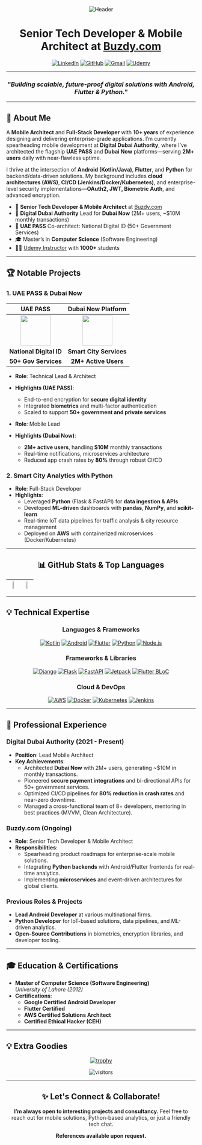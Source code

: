<div align="center">

![Header](https://capsule-render.vercel.app/api?type=waving&color=1a73e8&height=200&section=header&text=Zia%20Shahid&fontSize=60&fontColor=ffffff&animation=fadeIn)

# **Senior Tech Developer & Mobile Architect at [Buzdy.com](https://buzdy.com)**

[![LinkedIn](https://img.shields.io/badge/-LinkedIn-0077B5?style=for-the-badge&logo=linkedin&logoColor=white)](https://www.linkedin.com/in/muhammadziashahid)
[![GitHub](https://img.shields.io/badge/-GitHub-181717?style=for-the-badge&logo=github&logoColor=white)](https://github.com/ziacto)
[![Gmail](https://img.shields.io/badge/-Gmail-EA4335?style=for-the-badge&logo=gmail&logoColor=white)](mailto:ziagaggoo@gmail.com)
[![Udemy](https://img.shields.io/badge/-Udemy-A435F0?style=for-the-badge&logo=udemy&logoColor=white)](https://www.udemy.com/course/full-stack-mobile-application-development-master-class/)

</div>

---

<div align="center">

### *"Building scalable, future-proof digital solutions with Android, Flutter & Python."*

</div>

---

## 🚀 About Me
A **Mobile Architect** and **Full-Stack Developer** with **10+ years** of experience designing and delivering enterprise-grade applications. I’m currently spearheading mobile development at **Digital Dubai Authority**, where I’ve architected the flagship **UAE PASS** and **Dubai Now** platforms—serving **2M+ users** daily with near-flawless uptime.

I thrive at the intersection of **Android (Kotlin/Java)**, **Flutter**, and **Python** for backend/data-driven solutions. My background includes **cloud architectures (AWS)**, **CI/CD (Jenkins/Docker/Kubernetes)**, and enterprise-level security implementations—**OAuth2, JWT, Biometric Auth**, and advanced encryption.

- 🏢 **Senior Tech Developer & Mobile Architect** at [Buzdy.com](https://buzdy.com)  
- 🌇 **Digital Dubai Authority** Lead for **Dubai Now** (2M+ users, ~\$10M monthly transactions)  
- 📲 **UAE PASS** Co-architect: National Digital ID (50+ Government Services)  
- 🎓 Master’s in **Computer Science** (Software Engineering)  
- 👨‍🏫 [Udemy Instructor](https://www.udemy.com/course/full-stack-mobile-application-development-master-class/) with **1000+** students

---

## 🏆 Notable Projects

### 1. UAE PASS & Dubai Now

<div align="center">

| UAE PASS | Dubai Now Platform |
|:--------:|:------------------:|
| <img src="https://image.winudf.com/v2/image1/YWUudWFlcGFzcy5tYWluYXBwX2ljb25fMTY5Nzc5MTcxNF8wNDE/icon.png?w=&fakeurl=1" width="80" height="80"/> | <img src="https://mediaoffice.ae/-/media/2023/july/18-07/05/image.jpg" width="80" height="80"/> |
| **National Digital ID** | **Smart City Services** |
| **50+ Gov Services**    | **2M+ Active Users**    |

</div>

- **Role**: Technical Lead & Architect  
- **Highlights (UAE PASS)**:  
  - End-to-end encryption for **secure digital identity**  
  - Integrated **biometrics** and multi-factor authentication  
  - Scaled to support **50+ government and private services**  

- **Role**: Mobile Lead  
- **Highlights (Dubai Now)**:  
  - **2M+ active users**, handling **\$10M** monthly transactions  
  - Real-time notifications, microservices architecture  
  - Reduced app crash rates by **80%** through robust CI/CD

### 2. Smart City Analytics with Python
- **Role**: Full-Stack Developer  
- **Highlights**:  
  - Leveraged **Python** (Flask & FastAPI) for **data ingestion & APIs**  
  - Developed **ML-driven** dashboards with **pandas**, **NumPy**, and **scikit-learn**  
  - Real-time IoT data pipelines for traffic analysis & city resource management  
  - Deployed on **AWS** with containerized microservices (Docker/Kubernetes)

---

<div align="center">
  
## 📊 GitHub Stats & Top Languages

| <img src="https://github-readme-stats.vercel.app/api?username=ziacto&show_icons=true&theme=tokyonight" width="48%" /> | <img src="https://github-readme-stats.vercel.app/api/top-langs/?username=ziacto&layout=compact&theme=tokyonight" width="48%" /> |
| --- | --- |

</div>

---

## 💡 Technical Expertise

<div align="center">

### **Languages & Frameworks**
[![Kotlin](https://img.shields.io/badge/Kotlin-7F52FF?style=for-the-badge&logo=kotlin&logoColor=white)](#)
[![Android](https://img.shields.io/badge/Android-3DDC84?style=for-the-badge&logo=android&logoColor=white)](#)
[![Flutter](https://img.shields.io/badge/Flutter-02569B?style=for-the-badge&logo=flutter&logoColor=white)](#)
[![Python](https://img.shields.io/badge/Python-3776AB?style=for-the-badge&logo=python&logoColor=white)](#)
[![Node.js](https://img.shields.io/badge/Node.js-339933?style=for-the-badge&logo=node.js&logoColor=white)](#)

### **Frameworks & Libraries**
[![Django](https://img.shields.io/badge/Django-092E20?style=for-the-badge&logo=django&logoColor=white)](#)
[![Flask](https://img.shields.io/badge/Flask-000000?style=for-the-badge&logo=flask&logoColor=white)](#)
[![FastAPI](https://img.shields.io/badge/FastAPI-009688?style=for-the-badge&logo=fastapi&logoColor=white)](#)
[![Jetpack](https://img.shields.io/badge/Android%20Jetpack-3DDC84?style=for-the-badge&logo=android&logoColor=white)](#)
[![Flutter BLoC](https://img.shields.io/badge/Flutter%20BLoC-02569B?style=for-the-badge&logo=flutter&logoColor=white)](#)

### **Cloud & DevOps**
[![AWS](https://img.shields.io/badge/AWS-232F3E?style=for-the-badge&logo=amazon-aws&logoColor=white)](#)
[![Docker](https://img.shields.io/badge/Docker-2496ED?style=for-the-badge&logo=docker&logoColor=white)](#)
[![Kubernetes](https://img.shields.io/badge/Kubernetes-326CE5?style=for-the-badge&logo=kubernetes&logoColor=white)](#)
[![Jenkins](https://img.shields.io/badge/Jenkins-D24939?style=for-the-badge&logo=jenkins&logoColor=white)](#)

</div>

---

## 💼 Professional Experience

### **Digital Dubai Authority (2021 - Present)**
- **Position**: Lead Mobile Architect
- **Key Achievements**:
  - Architected **Dubai Now** with 2M+ users, generating \~\$10M in monthly transactions.
  - Pioneered **secure payment integrations** and bi-directional APIs for 50+ government services.
  - Optimized CI/CD pipelines for **80% reduction in crash rates** and near-zero downtime.
  - Managed a cross-functional team of 8+ developers, mentoring in best practices (MVVM, Clean Architecture).

### **Buzdy.com (Ongoing)**
- **Role**: Senior Tech Developer & Mobile Architect
- **Responsibilities**:
  - Spearheading product roadmaps for enterprise-scale mobile solutions.
  - Integrating **Python backends** with Android/Flutter frontends for real-time analytics.
  - Implementing **microservices** and event-driven architectures for global clients.

### **Previous Roles & Projects**
- **Lead Android Developer** at various multinational firms.
- **Python Developer** for IoT-based solutions, data pipelines, and ML-driven analytics.
- **Open-Source Contributions** in biometrics, encryption libraries, and developer tooling.

---

## 🎓 Education & Certifications

- **Master of Computer Science (Software Engineering)**  
  *University of Lahore (2012)*  
- **Certifications**:  
  - **Google Certified Android Developer**  
  - **Flutter Certified**  
  - **AWS Certified Solutions Architect**  
  - **Certified Ethical Hacker (CEH)**  

---

## 💡 Extra Goodies

<div align="center">

[![trophy](https://github-profile-trophy.vercel.app/?username=ziacto&theme=onedark)](https://github.com/ryo-ma/github-profile-trophy)

![visitors](https://visitor-badge.glitch.me/badge?page_id=ziacto.ziacto)

</div>

---

<div align="center">

## ✨ Let's Connect & Collaborate!
**I’m always open to interesting projects and consultancy.** Feel free to reach out for mobile solutions, Python-based analytics, or just a friendly tech chat.

<p><strong>References available upon request.</strong></p>

</div>
